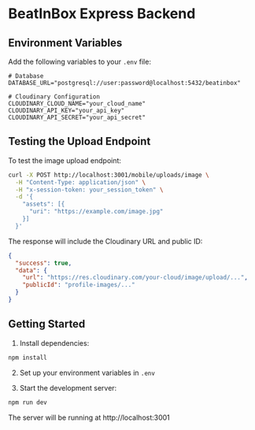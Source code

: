 # BeatInBox Express Backend

## Environment Variables

Add the following variables to your `.env` file:

```env
# Database
DATABASE_URL="postgresql://user:password@localhost:5432/beatinbox"

# Cloudinary Configuration
CLOUDINARY_CLOUD_NAME="your_cloud_name"
CLOUDINARY_API_KEY="your_api_key"
CLOUDINARY_API_SECRET="your_api_secret"
```

## Testing the Upload Endpoint

To test the image upload endpoint:

```bash
curl -X POST http://localhost:3001/mobile/uploads/image \
  -H "Content-Type: application/json" \
  -H "x-session-token: your_session_token" \
  -d '{
    "assets": [{
      "uri": "https://example.com/image.jpg"
    }]
  }'
```

The response will include the Cloudinary URL and public ID:

```json
{
  "success": true,
  "data": {
    "url": "https://res.cloudinary.com/your-cloud/image/upload/...",
    "publicId": "profile-images/..."
  }
}
```

## Getting Started

1. Install dependencies:
```bash
npm install
```

2. Set up your environment variables in `.env`

3. Start the development server:
```bash
npm run dev
```

The server will be running at http://localhost:3001
